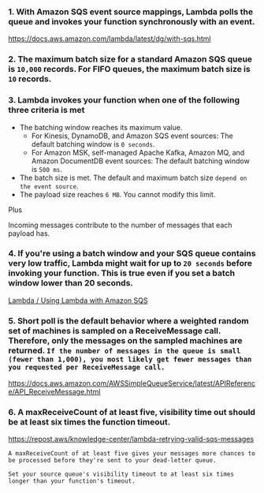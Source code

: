 ### 1. With Amazon SQS event source mappings, Lambda polls the queue and invokes your function synchronously with an event.

https://docs.aws.amazon.com/lambda/latest/dg/with-sqs.html

### 2. The maximum batch size for a standard Amazon SQS queue is `10,000` records. For FIFO queues, the maximum batch size is `10` records.

### 3. Lambda invokes your function when one of the following three criteria is met

- The batching window reaches its maximum value.
  - For Kinesis, DynamoDB, and Amazon SQS event sources: The default batching window is `0 seconds`.
  - For Amazon MSK, self-managed Apache Kafka, Amazon MQ, and Amazon DocumentDB event sources: The default batching window is `500 ms`.
- The batch size is met. The default and maximum batch size `depend on the event source`.
- The payload size reaches `6 MB`. You cannot modify this limit.

Plus

Incoming messages contribute to the number of messages that each payload has.

### 4. If you're using a batch window and your SQS queue contains very low traffic, Lambda might wait for up to `20 seconds` before invoking your function. This is true even if you set a batch window lower than 20 seconds.

[Lambda / Using Lambda with Amazon SQS](https://docs.aws.amazon.com/lambda/latest/dg/with-sqs.html)

### 5. Short poll is the default behavior where a weighted random set of machines is sampled on a ReceiveMessage call. Therefore, only the messages on the sampled machines are returned. `If the number of messages in the queue is small (fewer than 1,000), you most likely get fewer messages than you requested per ReceiveMessage call.`

https://docs.aws.amazon.com/AWSSimpleQueueService/latest/APIReference/API_ReceiveMessage.html

### 6. A maxReceiveCount of at least five, visibility time out should be at least six times the function timeout.

https://repost.aws/knowledge-center/lambda-retrying-valid-sqs-messages

```
A maxReceiveCount of at least five gives your messages more chances to be processed before they're sent to your dead-letter queue.
```

```
Set your source queue's visibility timeout to at least six times longer than your function's timeout.
```
